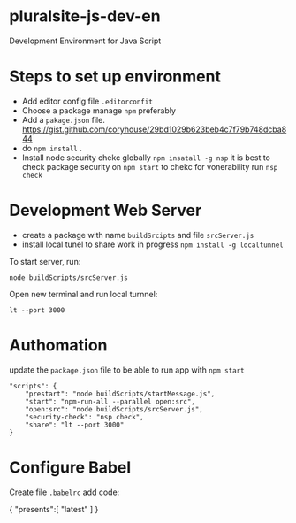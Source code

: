 # pluralsite-js-dev-en
Development Environment for Java Script

# Steps to set up environment

  - Add editor config file `.editorconfit`
  - Choose a package manage `npm` preferably
  - Add a `pakage.json` file. https://gist.github.com/coryhouse/29bd1029b623beb4c7f79b748dcba844
  - do `npm install` .  
  - Install node security chekc globally `npm insatall -g nsp` it is best to check package security on `npm start` to chekc for vonerability run `nsp check`
  
# Development Web Server
- create a package with name `buildSrcipts` and file `srcServer.js`
- install local tunel to share work in progress `npm install -g localtunnel`

To start server, run:
    
    node buildScripts/srcServer.js
    
Open new terminal and run local turnnel:

    lt --port 3000

# Authomation

update the `package.json` file to be able to run app with `npm start`

    "scripts": {
        "prestart": "node buildScripts/startMessage.js",
        "start": "npm-run-all --parallel open:src",
        "open:src": "node buildScripts/srcServer.js",
        "security-check": "nsp check",
        "share": "lt --port 3000"
    }

# Configure Babel
Create file `.babelrc`
add code: 

  {
    "presents":[
      "latest"
    ]
  }
